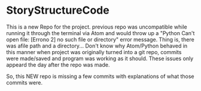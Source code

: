 # StoryStructureCode

This is a new Repo for the project. previous repo was uncompatible while running it through the terminal via Atom and would throw up a "Python Can't open file: [Errono 2] no such file or directory" error message. Thing is, there was afile path and a directory... Don't know why Atom/Python behaved in this manner when project was originally turned into a git repo, commits were made/saved and program was working as it should. These issues only appeard the day after the repo was made.

So, this NEW repo is missing a few commits with explanations of what those commits were.
